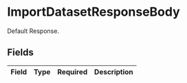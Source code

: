 # ImportDatasetResponseBody

Default Response.


## Fields

| Field       | Type        | Required    | Description |
| ----------- | ----------- | ----------- | ----------- |